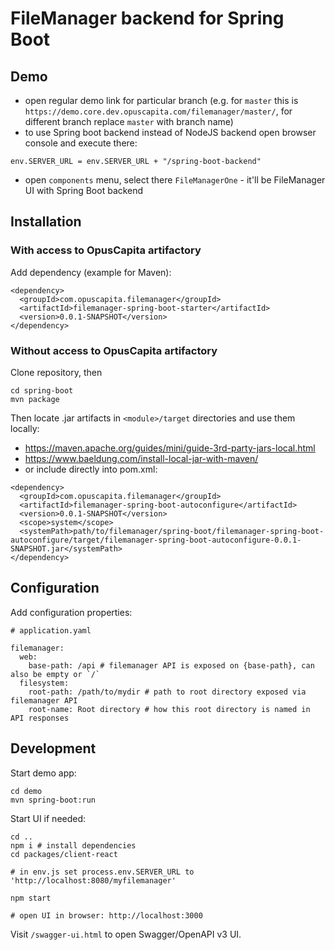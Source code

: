 # FileManager backend for Spring Boot

## Demo

- open regular demo link for particular branch (e.g. for `master` this is `https://demo.core.dev.opuscapita.com/filemanager/master/`, for different branch replace `master` with branch name)
- to use Spring boot backend instead of NodeJS backend open browser console and execute there:
```
env.SERVER_URL = env.SERVER_URL + "/spring-boot-backend"
```
- open `components` menu, select there `FileManagerOne` - it'll be FileManager UI with Spring Boot backend

## Installation

### With access to OpusCapita artifactory

Add dependency (example for Maven):

```
<dependency>
  <groupId>com.opuscapita.filemanager</groupId>
  <artifactId>filemanager-spring-boot-starter</artifactId>
  <version>0.0.1-SNAPSHOT</version>
</dependency>
```

### Without access to OpusCapita artifactory

Clone repository, then
```
cd spring-boot
mvn package
```

Then locate .jar artifacts in `<module>/target` directories and use them locally:
- https://maven.apache.org/guides/mini/guide-3rd-party-jars-local.html
- https://www.baeldung.com/install-local-jar-with-maven/
- or include directly into pom.xml:
```
<dependency>
  <groupId>com.opuscapita.filemanager</groupId>
  <artifactId>filemanager-spring-boot-autoconfigure</artifactId>
  <version>0.0.1-SNAPSHOT</version>
  <scope>system</scope>
  <systemPath>path/to/filemanager/spring-boot/filemanager-spring-boot-autoconfigure/target/filemanager-spring-boot-autoconfigure-0.0.1-SNAPSHOT.jar</systemPath>
</dependency>
```

## Configuration

Add configuration properties:
```
# application.yaml

filemanager:
  web:
    base-path: /api # filemanager API is exposed on {base-path}, can also be empty or `/`
  filesystem:
    root-path: /path/to/mydir # path to root directory exposed via filemanager API
    root-name: Root directory # how this root directory is named in API responses
```

## Development

Start demo app:
```
cd demo
mvn spring-boot:run
```

Start UI if needed:
```
cd ..
npm i # install dependencies
cd packages/client-react

# in env.js set process.env.SERVER_URL to 'http://localhost:8080/myfilemanager'

npm start

# open UI in browser: http://localhost:3000
```

Visit `/swagger-ui.html` to open Swagger/OpenAPI v3 UI.
